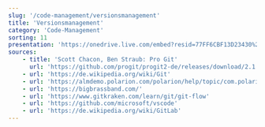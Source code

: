 ```yaml
---
slug: '/code-management/versionsmanagement'
title: 'Versionsmanagement'
category: 'Code-Management'
sorting: 11
presentation: 'https://onedrive.live.com/embed?resid=77FF6CBF13D23430%21108927&authkey=%21AGkA-O_BHQNnDHc&em=2&wdAr=1.7777777777777777'
sources:
    - title: 'Scott Chacon, Ben Straub: Pro Git'
      url: 'https://github.com/progit/progit2-de/releases/download/2.1.201/progit.pdf'
    - url: 'https://de.wikipedia.org/wiki/Git'
    - url: 'https://almdemo.polarion.com/polarion/help/topic/com.polarion.xray.doc.user/graphics/common/graphicLibrary/Help/merge_request_details_new.png'
    - url: 'https://bigbrassband.com/'
    - url: 'https://www.gitkraken.com/learn/git/git-flow'
    - url: 'https://github.com/microsoft/vscode'
    - url: 'https://de.wikipedia.org/wiki/GitLab'
---
```

